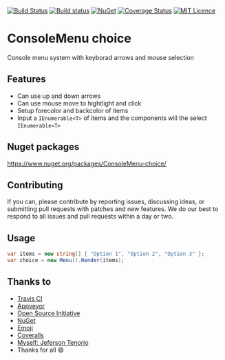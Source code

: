 [![Build Status](https://travis-ci.org/jefersonsv/ConsoleMenu.svg?branch=master)](https://travis-ci.org/jefersonsv/ConsoleMenu)
[![Build status](https://ci.appveyor.com/api/projects/status/69ittx88i9d94g6f?svg=true)](https://ci.appveyor.com/project/jefersonsv/consolemenu)
[![NuGet](https://img.shields.io/nuget/v/ConsoleMenu-choice.svg)](https://www.nuget.org/packages/ConsoleMenu-choice/)
[![Coverage Status](https://coveralls.io/repos/github/jefersonsv/ConsoleMenu/badge.svg?branch=master)](https://coveralls.io/github/jefersonsv/ConsoleMenu?branch=master)
[![MIT Licence](https://badges.frapsoft.com/os/mit/mit.svg?v=103)](https://opensource.org/licenses/mit-license.php)
# ConsoleMenu choice
Console menu system with keyborad arrows and mouse selection
## Features
* Can use up and down arrows
* Can use mouse move to hightlight and click
* Setup forecolor and backcolor of items
* Input a ```IEnumerable<T>``` of items and the components will the select ```IEnumerable<T>```

## Nuget packages
https://www.nuget.org/packages/ConsoleMenu-choice/
## Contributing
If you can, please contribute by reporting issues, discussing ideas, or submitting pull requests with patches and new features. We do our best to respond to all issues and pull requests within a day or two.
## Usage
``` C#
var items = new string[] { "Option 1", "Option 2", "Option 3" };
var choice = new Menu().Render(items);
```
## Thanks to
- [Travis CI](https://travis-ci.org/)
- [Appveyor](https://www.appveyor.com/)
- [Open Source Initiative](https://opensource.org/)
- [NuGet](https://www.nuget.org)
- [Emoji](http://www.webpagefx.com/tools/emoji-cheat-sheet/)
- [Coveralls](https://coveralls.io)
- [Myself: Jeferson Tenorio](https://br.linkedin.com/in/jefersontenorio)
- Thanks for all :smile: